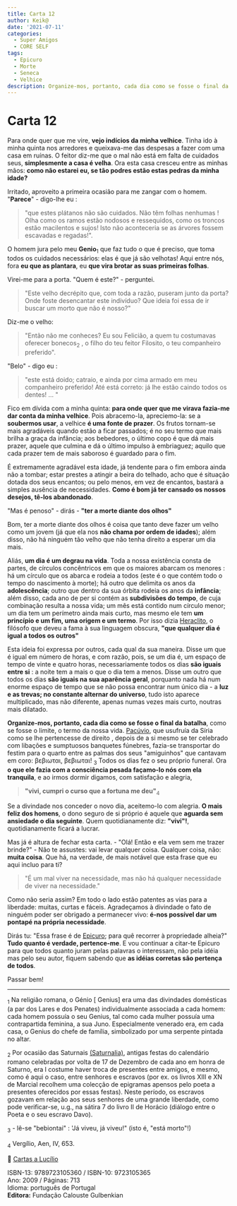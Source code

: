 ```yaml
---
title: Carta 12
author: Keik@
date: '2021-07-11'
categories:
  - Super Amigos
  - CORE SELF
tags:
  - Epicuro
  - Morte
  - Seneca
  - Velhice
description: Organize-mos, portanto, cada dia como se fosse o final da batalha
---
```


# Carta 12 

Para onde quer que me vire, **vejo indícios da minha velhice**. Tinha ido à minha quinta nos arredores e queixava-me das despesas a fazer com uma casa em ruínas. O feitor diz-me que o mal não está em falta de cuidados seus, **simplesmente a casa é velha**. Ora esta casa cresceu entre as minhas mãos: **como não estarei eu, se tão podres estão estas pedras da minha idade?** 

Irritado, aproveito a primeira ocasião para me zangar com o homem. "**Parece**" - digo-lhe eu : 
> "que estes plátanos não são cuidados. Não têm folhas nenhumas ! Olha como os ramos estão nodosos e ressequidos, como os troncos estão macilentos e sujos! Isto não aconteceria se as árvores fossem escavadas e regadas!".

O homem jura pelo meu **Genio**<sub>1</sub> que faz tudo o que é preciso, que toma todos os cuidados necessários: elas é que já são velhotas! Aqui entre nós, fora **eu que as plantara**, eu **que vira brotar as suas primeiras folhas**.

Virei-me para a porta. "Quem é este?" - perguntei.
> "Este velho decrépito que, com toda a razão, puseram junto da porta? Onde foste desencantar este indivíduo? Que ideia foi essa de ir buscar um morto que não é nosso?" 

Diz-me o velho: 

> "Então não me conheces? Eu sou Felicião, a quem tu costumavas oferecer bonecos<sub>2</sub> , 
o filho do teu feitor Filosito, o teu companheiro preferido". 

"Belo" - digo eu : 

> "este está doido; catraio, e ainda por cima armado em meu companheiro preferido! Até está correto: já lhe estão caindo todos os dentes! ... "

Fico em dívida com a minha quinta: **para onde quer que me virava fazia-me dar conta da minha velhice**. Pois abracemo-la, apreciemo-la: se a **soubermos usar**, a velhice **é uma fonte de prazer**. Os frutos tornam-se mais agradáveis quando estão a ficar passados; é no seu termo que mais brilha a graça da infância; aos bebedores, o último copo é que dá mais prazer, aquele que culmina e dá o último impulso à embriaguez; aquilo que cada prazer tem de mais saboroso é guardado para o fim. 

É extremamente agradável esta idade, já tendente para o fim embora ainda não a tombar; estar prestes a atingir a beira do telhado, acho que é situação dotada dos seus encantos; ou pelo menos, em vez de encantos, bastará a simples ausência de necessidades. **Como é bom já ter cansado os nossos desejos, tê-los abandonado**.

"Mas é penoso" -  dirás - **"ter a morte diante dos olhos"**

Bom, ter a morte diante dos olhos é coisa que tanto deve fazer um velho como um jovem (já que ela nos **não chama por ordem de idades**); além disso, não há ninguém tão velho que não tenha direito a esperar um dia mais. 

Aliás, **um dia é um degrau na vida**. Toda a nossa existência consta de partes, de círculos concêntricos em que os maiores abarcam os menores : há um círculo que os abarca e rodeia a todos (este é o que contém todo o tempo do nascimento à morte); há outro que delimita os anos da **adolescência**; outro que dentro da sua órbita rodeia os anos da **infância**; além disso, cada ano de per si contém as **subdivisões do tempo**, de cuja combinação resulta a nossa vida; um mês está contido num círculo menor; um dia tem um perímetro ainda mais curto, mas mesmo ele tem **um princípio e um fim, uma origem e um termo**.
Por isso dizia [Heraclito](https://pt.wikipedia.org/wiki/Her%C3%A1clito), o filósofo que deveu a fama à sua linguagem obscura, **"que qualquer dia é igual a todos os outros"**

Esta ideia foi expressa por outros, cada qual da sua maneira. Disse um que é igual em número de horas, e com razão, pois, se um dia é, um espaço de tempo de vinte e quatro horas, necessariamente todos os dias **são iguais entre si** : a noite tem a mais o que o dia tem a menos. Disse um outro que todos os dias **são iguais na sua aparência geral**, porquanto nada há num enorme espaço de tempo que se não possa encontrar num único dia - a **luz e as trevas; no constante alternar do universo**, tudo isto aparece multiplicado, mas não diferente, apenas numas vezes mais curto, noutras mais dilatado. 

**Organize-mos, portanto, cada dia como se fosse o final da batalha**, como se fosse o limite, o termo da nossa vida. [Pacúvio](https://pt.wikipedia.org/wiki/Marco_Pac%C3%BAvio), que usufruía da Síria como se lhe pertencesse de direito , depois de a si mesmo se ter celebrado com libações e sumptuosos banquetes fúnebres, fazia-se transportar do festim para o quarto entre as palmas dos seus "amiguinhos" que cantavam em coro: βεβιωται, βεβιωται! <sub>3</sub>
Todos os dias fez o seu próprio funeral. Ora **o que ele fazia com a consciência pesada façamo-lo nós com ela tranquila**, e ao irmos dormir digamos, com satisfação e alegria,

> **"vivi, cumpri o curso que a fortuna me deu"**<sub>4</sub>


Se a divindade nos conceder o novo dia, aceitemo-lo com alegria. **O mais feliz dos homens**, o dono seguro de si próprio é aquele que **aguarda sem ansiedade o dia seguinte**. Quem quotidianamente diz: **"vivi"!**, quotidianamente ficará a lucrar.

Mas já é altura de fechar esta carta. - "Olá! Então e ela vem sem me trazer brinde?" - Não te assustes: vai levar qualquer coisa. Qualquer coisa, não: **muita coisa**. Que há, na verdade, de mais notável que esta frase que eu aqui incluo para ti? 

> "É um mal viver na necessidade, mas não há qualquer necessidade de viver na necessidade."

Como não seria assim? Em todo o lado estão patentes as vias para a liberdade: muitas, curtas e fáceis. Agradeçamos à divindade o fato de ninguém poder ser obrigado a permanecer vivo: **é-nos possível dar um pontapé na própria necessidade**.

Dirás tu: "Essa frase é de [Epicuro](https://pt.wikipedia.org/wiki/Epicuro); para quê recorrer à propriedade alheia?" **Tudo quanto é verdade, pertence-me**. E vou continuar a citar-te Epicuro para que todos quanto juram pelas palavras o interessam, não pela idéia mas pelo seu autor, fiquem sabendo que **as idéias corretas são pertença de todos**. 

Passar bem!

--------
<sub>1</sub> Na religião romana, o Génio [ Genius] era uma das divindades domésticas (a par dos Lares e dos Penates) individualmente associada a cada homem: cada homem possuía o seu Genius, tal como cada mulher possuía uma contrapartida feminina, a sua Juno. Especialmente venerado era, em cada casa, o Genius do chefe de família, simbolizado por uma serpente pintada no altar.

<sub>2</sub> Por ocasião das Saturnais [(Saturnalia)](https://pt.wikipedia.org/wiki/Saturn%C3%A1lia), antigas festas do calendário romano celebradas por volta de 17 de Dezembro de cada ano em honra de Saturno, era l costume haver troca de presentes entre amigos, e mesmo, como é aqui o caso, entre senhores e escravos (por ex. os livros XIII e XN de Marcial recolhem
uma colecção de epigramas apensos pelo poeta a presentes oferecidos por essas  festas). 
Neste período, os escravos gozavam em relação aos seus senhores de uma grande liberdade, como pode verificar-se, u.g., na sátira 7 do livro II de Horácio (diálogo entre o Poeta e o seu escravo Davo).

<sub>3</sub> - lê-se "bebiontai" :  'Já viveu, já viveu!" (isto é, "está morto"!) 

<sub>4</sub> Vergílio, Aen, IV, 653.




:book: [Cartas a Lucílio](https://www.skoob.com.br/cartas-a-lucilio-37684ed41245.html)

ISBN-13: 9789723105360 / ISBN-10: 9723105365  
Ano: 2009 / Páginas: 713  
Idioma: português de Portugal   
**Editora:** Fundação Calouste Gulbenkian
